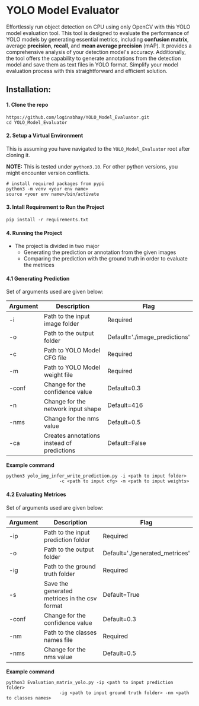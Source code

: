 # YOLO Model Evaluator
Effortlessly run object detection on CPU using only OpenCV with this YOLO model evaluation tool. This tool is designed to evaluate the performance of YOLO models by generating essential metrics, including **confusion matrix**, average **precision**, **recall**, and **mean average precision** (mAP). It provides a comprehensive analysis of your detection model's accuracy. Additionally, the tool offers the capability to generate annotations from the detection model and save them as text files in YOLO format. Simplify your model evaluation process with this straightforward and efficient solution.

## Installation:

<a name="installation"></a>

#### 1. Clone the repo

```shell
https://github.com/loginabhay/YOLO_Model_Evaluator.git
cd YOLO_Model_Evaluator
```

#### 2. Setup a Virtual Environment

This is assuming you have navigated to the `YOLO_Model_Evaluator` root after cloning it.

**NOTE:** This is tested under `python3.10`. For other python versions, you might encounter version conflicts.

```shell
# install required packages from pypi
python3 -m venv <your env name>
source <your env name>/bin/activate
```

#### 3. Intall Requirement to Run the Project

```shell
pip install -r requirements.txt
```

#### 4. Running the Project

- The project is divided in two major
  -   Generating the prediction or annotation from the given images
  -   Comparing the prediction with the ground truth in order to evaluate the metrices
 
#### 4.1 Generating Prediction

Set of arguments used are given below:

| Argument | Description | Flag |
| --- | --- | --- |
| -i | Path to the input image folder | Required |
| -o | Path to the output folder | Default='./image_predictions' |
| -c | Path to YOLO Model CFG file | Required |
| -m | Path to YOLO Model weight file | Required |
| -conf | Change for the confidence value | Default=0.3 |
| -n | Change for the network input shape | Default=416 |
| -nms | Change for the nms value | Default=0.5 |
| -ca | Creates annotations instead of predictions | Default=False |


**Example command**
```shell
python3 yolo_img_infer_write_prediction.py -i <path to input folder>
                    -c <path to input cfg> -m <path to input weights>
```

#### 4.2 Evaluating Metrices

Set of arguments used are given below:

| Argument | Description | Flag |
| --- | --- | --- |
| -ip | Path to the input prediction folder | Required |
| -o | Path to the output folder | Default='./generated_metrices' |
| -ig | Path to the ground truth folder | Required |
| -s | Save the generated metrices in the csv format | Default=True |
| -conf | Change for the confidence value | Default=0.3 |
| -nm | Path to the classes names file | Required |
| -nms | Change for the nms value | Default=0.5 |


**Example command**
```shell
python3 Evaluation_matrix_yolo.py -ip <path to input prediction folder>
                    -ig <path to input ground truth folder> -nm <path to classes names>
   
